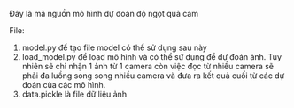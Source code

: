 Đây là mã nguồn mô hình dự đoán độ ngọt quả cam

File:
1. model.py để tạo file model có thể sử dụng sau này
2. load_model.py để load mô hình và có thể sử dụng để dự đoán ảnh. 
Tuy nhiên sẽ chỉ nhận 1 ảnh từ 1 camera còn việc đọc từ nhiều camera sẽ phải
đa luồng song song nhiều camera và đưa ra kết quả cuối từ các dự đoán của các mô hình.
3. data.pickle là file dữ liệu ảnh
